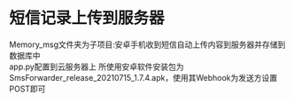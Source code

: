 # 短信记录上传到服务器
Memory_msg文件夹为子项目:安卓手机收到短信自动上传内容到服务器并存储到数据库中  
app.py配置到云服务器上
所使用安卓软件安装包为SmsForwarder_release_20210715_1.7.4.apk，使用其Webhook为发送方设置POST即可
